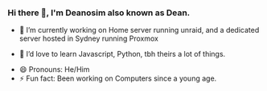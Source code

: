 ### Hi there 👋, I'm Deanosim also known as Dean.

- 🔭 I’m currently working on Home server running unraid, and a dedicated server hosted in Sydney running Proxmox
<!--- - 🌱 I’m currently learning ... -->
- 🌱 I’d love to learn Javascript, Python, tbh theirs a lot of things.
<!--- - 👯 I’m looking to collaborate on ...
- 🤔 I’m looking for help with ...
- 💬 Ask me about ...
- 📫 How to reach me: ... -->
- 😄 Pronouns: He/Him
- ⚡ Fun fact: Been working on Computers since a young age.
